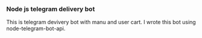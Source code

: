 ### Node js telegram delivery bot

This is telegram devivery bot with manu and user cart. I wrote this bot using node-telegram-bot-api.

